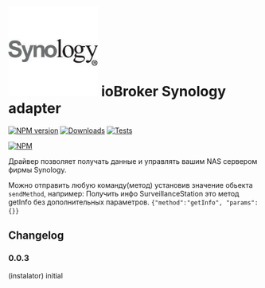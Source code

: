 ![Logo](admin/synology.png)
ioBroker Synology adapter
=================
[![NPM version](http://img.shields.io/npm/v/iobroker.synology.svg)](https://www.npmjs.com/package/iobroker.synology)
[![Downloads](https://img.shields.io/npm/dm/iobroker.synology.svg)](https://www.npmjs.com/package/iobroker.synology)
[![Tests](http://img.shields.io/travis/instalator/ioBroker.synology/master.svg)](https://travis-ci.org/instalator/ioBroker.synology)

[![NPM](https://nodei.co/npm/iobroker.synology.png?downloads=true)](https://nodei.co/npm/iobroker.synology/)

Драйвер позволяет получать данные и управлять вашим NAS сервером фирмы Synology.

Можно отправить любую команду(метод) установив значение обьекта ```sendMethod```, например:
Получить инфо SurveillanceStation это метод getInfo без дополнительных параметров.
```{"method":"getInfo", "params":{}}```

## Changelog

### 0.0.3
  (instalator) initial